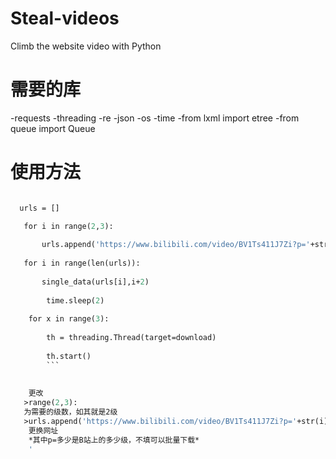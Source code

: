# Steal-videos
Climb the website video with Python

# 需要的库
-requests
-threading
-re
-json
-os
-time
-from lxml import etree
-from queue import Queue

# 使用方法

```def main():

  urls = []

   for i in range(2,3):
  
       urls.append('https://www.bilibili.com/video/BV1Ts411J7Zi?p='+str(i))
    
   for i in range(len(urls)):
 
       single_data(urls[i],i+2)				
       
        time.sleep(2)
     
    for x in range(3):
 
        th = threading.Thread(target=download)		
       
        th.start() 
        ```
       
       
    更改
   >range(2,3):
   为需要的级数，如其就是2级
   >urls.append('https://www.bilibili.com/video/BV1Ts411J7Zi?p='+str(i))
    更换网址
    *其中p=多少是B站上的多少级，不填可以批量下载*
    '
    
